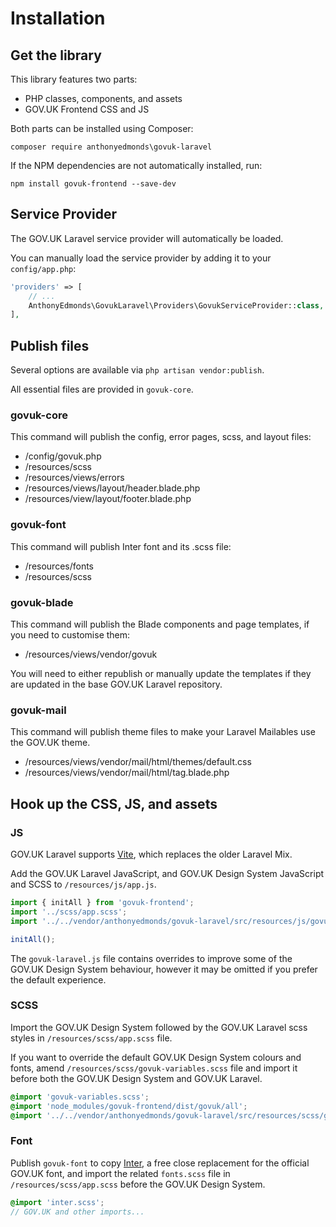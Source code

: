 # Installation

## Get the library

This library features two parts:

* PHP classes, components, and assets
* GOV.UK Frontend CSS and JS

Both parts can be installed using Composer:

`composer require anthonyedmonds\govuk-laravel`

If the NPM dependencies are not automatically installed, run:

`npm install govuk-frontend --save-dev`

## Service Provider

The GOV.UK Laravel service provider will automatically be loaded.

You can manually load the service provider by adding it to your `config/app.php`:

```php
'providers' => [
    // ...
    AnthonyEdmonds\GovukLaravel\Providers\GovukServiceProvider::class,
],
```

## Publish files

Several options are available via `php artisan vendor:publish`.

All essential files are provided in `govuk-core`.

### govuk-core

This command will publish the config, error pages, scss, and layout files:

* /config/govuk.php
* /resources/scss
* /resources/views/errors
* /resources/views/layout/header.blade.php
* /resources/view/layout/footer.blade.php

### govuk-font

This command will publish Inter font and its .scss file:

* /resources/fonts
* /resources/scss

### govuk-blade

This command will publish the Blade components and page templates, if you need to customise them:

* /resources/views/vendor/govuk

You will need to either republish or manually update the templates if they are updated in the base GOV.UK Laravel repository. 

### govuk-mail

This command will publish theme files to make your Laravel Mailables use the GOV.UK theme.

* /resources/views/vendor/mail/html/themes/default.css
* /resources/views/vendor/mail/html/tag.blade.php

## Hook up the CSS, JS, and assets

### JS

GOV.UK Laravel supports [Vite](https://laravel.com/docs/10.x/vite), which replaces the older Laravel Mix.

Add the GOV.UK Laravel JavaScript, and GOV.UK Design System JavaScript and SCSS to `/resources/js/app.js`.

```js
import { initAll } from 'govuk-frontend';
import '../scss/app.scss';
import '../../vendor/anthonyedmonds/govuk-laravel/src/resources/js/govuk-laravel.js';

initAll();
```

The `govuk-laravel.js` file contains overrides to improve some of the GOV.UK Design System behaviour, however it may be omitted if you prefer the default experience.

### SCSS

Import the GOV.UK Design System followed by the GOV.UK Laravel scss styles in `/resources/scss/app.scss` file.

If you want to override the default GOV.UK Design System colours and fonts, amend `/resources/scss/govuk-variables.scss` file and import it before both the GOV.UK Design System and GOV.UK Laravel.

```scss
@import 'govuk-variables.scss';
@import 'node_modules/govuk-frontend/dist/govuk/all';
@import '../../vendor/anthonyedmonds/govuk-laravel/src/resources/scss/govuk-laravel.scss';
```

### Font

Publish `govuk-font` to copy [Inter](https://fonts.google.com/specimen/Inter), a free close replacement for the official GOV.UK font, and import the related `fonts.scss` file in `/resources/scss/app.scss` before the GOV.UK Design System.

```scss
@import 'inter.scss';
// GOV.UK and other imports...
```
